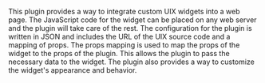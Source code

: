 This plugin provides a way to integrate custom UIX widgets into a web page. The JavaScript code for the widget can be placed on any web server and the plugin will take care of the rest. The configuration for the plugin is written in JSON and includes the URL of the UIX source code and a mapping of props. The props mapping is used to map the props of the widget to the props of the plugin. This allows the plugin to pass the necessary data to the widget. The plugin also provides a way to customize the widget's appearance and behavior.